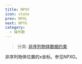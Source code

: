 ```yaml
---
title: NPXV
icon: state
prev: NPXL
next: NPYG
category:
  - 操作数
---
```


> 分类: [非序列物体数据约束](/hb/operands/130/878/  "Zemax 操作数 非序列物体数据约束")

非序列物体位置的x坐标。参见NPXG。